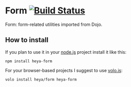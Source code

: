 # Form [![Build Status](https://travis-ci.org/heya/form.png?branch=master)](https://travis-ci.org/heya/form)

Form: form-related utilities imported from Dojo.

## How to install

If you plan to use it in your [node.js](http://nodejs.org) project install it
like this:

```
npm install heya-form
```

For your browser-based projects I suggest to use [volo.js](http://volojs.org):

```
volo install heya/form heya-form
```
